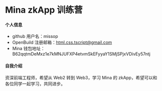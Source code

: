 # Mina zkApp 训练营


#### 个人信息

- github 用户名：missop
- OpenBuild 注册邮箱：html.css.tscript@gmail.com
- Mina 钱包地址：B62qqtmDeMxz1e7kMNJUFXP4etvmSkEFyyaY1SMjSPjxVDivEy57ntj

#### 自我介绍
资深前端工程师，希望从 Web2 转到 Web3，学习 Mina 的 zkApp，希望可以和各位同学一起学习，共同进步。
